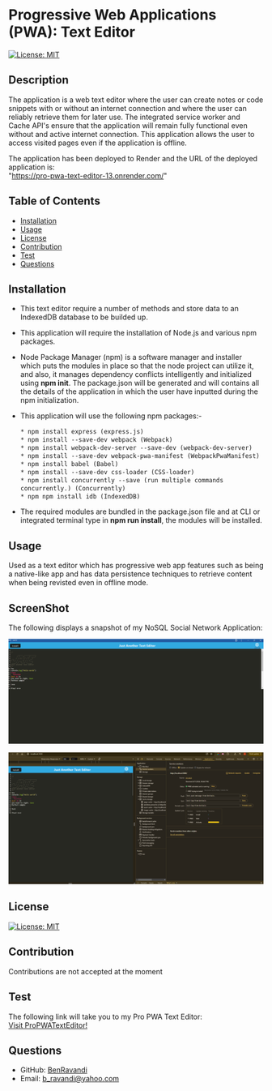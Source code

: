   # Progressive Web Applications (PWA): Text Editor

  [![License: MIT](https://img.shields.io/badge/License-MIT-yellow.svg)](https://opensource.org/licenses/MIT)

  ## Description
  The application is a web text editor where the user can create notes or code snippets with or without an internet connection and where the user can reliably retrieve them for later use. The integrated service worker and Cache API's ensure that the application will remain fully functional even without and active internet connection. This application allows the user to access visited pages even if the application is offline.
  

The application has been deployed to Render and the URL of the deployed application is: <br>
 "https://pro-pwa-text-editor-13.onrender.com/"

  
  ## Table of Contents
  - [Installation](#installation)
  - [Usage](#usage)
  - [License](#license)
  - [Contribution](#contribution)
  - [Test](#test)
  - [Questions](#questions)
  

  ## Installation
 * This text editor require a number of methods and store data to an IndexedDB database to be builded up.

  * This application will require the installation of Node.js and various npm packages.

  *   Node Package Manager (npm) is a software manager and installer which puts the modules in place so that the node project can utilize it, and also, it manages dependency conflicts intelligently and initialized using **npm init**. The package.json will be generated and will contains all the details of the application in which the user have inputted during the npm initialization. 

  *  This application will use the following npm packages:-

         * npm install express (express.js)
         * npm install --save-dev webpack (Webpack)
         * npm install webpack-dev-server --save-dev (webpack-dev-server)
         * npm install --save-dev webpack-pwa-manifest (WebpackPwaManifest)
         * npm install babel (Babel)
         * npm install --save-dev css-loader (CSS-loader)
         * npm install concurrently --save (run multiple commands concurrently.) (Concurrently)
         * npm npm install idb (IndexedDB)

  * The required modules are bundled in the package.json file and at CLI or integrated terminal type in **npm run install**, the modules will be installed. 


  ## Usage
   Used as a text editor which has progressive web app features such as being a native-like app and has data persistence techniques to retrieve content when being revisted even in offline mode.

   ## ScreenShot
   The following displays a snapshot of my NoSQL Social Network Application:

![Snapshot of my "NoSQL Social Network Application".](./Assets/Demo.png?raw=true>)

![Snapshot of my "NoSQL Social Network Application".](./Assets/ServiceWorker.png?raw=true>)

  ## License
  [![License: MIT](https://img.shields.io/badge/License-MIT-yellow.svg)](https://opensource.org/licenses/MIT)


  ## Contribution
  Contributions are not accepted at the moment

  ## Test
  The following link will take you to my Pro PWA Text Editor: <br>
 <a href="https://pro-pwa-text-editor-13.onrender.com/">Visit ProPWATextEditor!</a>

  ## Questions
  - GitHub: [BenRavandi](https://github.com/BenRavandi)
  - Email: b_ravandi@yahoo.com
    
